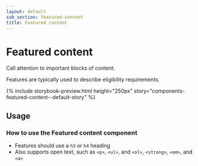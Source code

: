 ```yaml
---
layout: default
sub_section: featured-content
title: Featured content
---
```


# Featured content

<p class="va-introtext">Call attention to important blocks of content.</p>

Features are typically used to describe eligibility requirements.

{% include storybook-preview.html height="250px" story="components-featured-content--default-story" %}

## Usage

### How to use the Featured content component 

* Features should use a `h3` or `h4` heading
* Also supports open text, such as `<p>`, `<ul>`, and `<ol>`, `<strong>`, `<em>`, and `<a>`
